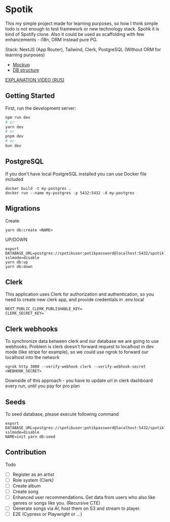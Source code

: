 # Spotik 

This my simple project made for learning purposes, so how I think simple todo is not enough to test framework or new technology stack. Spotik it is kind of Spotify clone.
Also it could be used as scaffolding with few enhancements - i18n, ORM instead pure PG.

Stack: NextJS (App Router), Tailwind, Clerk, PostgreSQL (Without ORM for learning purposes)

- [Mockup](https://drive.google.com/file/d/1RV9lucqem-FvaCmgCpxtxNLJP7JhBqe8/view?usp=sharing)
- [DB structure](https://dbdiagram.io/d/Spotik-65d617ac783e8c6ca517eb97)

[EXPLANATION VIDEO (RUS)](https://youtu.be/FhNaSy4WpqY)

## Getting Started

First, run the development server:

```bash
npm run dev
# or
yarn dev
# or
pnpm dev
# or
bun dev
```

## PostgreSQL 

If you don't have local PostgreSQL installed you can use Docker file included 

```
docker build -t my-postgres .
docker run --name my-postgres -p 5432:5432 -d my-postgres
```


## Migrations

Create 

```
yarn db:create <NAME>
```

UP/DOWN

```
export DATABASE_URL=postgres://spotikuser:potikpassword@localhost:5432/spotik?sslmode=disable
yarn db:up
yarn db:down
```

## Clerk 

This application uses Clerk for authorization and authentication, so you need to create new clerk app, 
and provide credentials in .env.local

```
NEXT_PUBLIC_CLERK_PUBLISHABLE_KEY=
CLERK_SECRET_KEY=
```

## Clerk webhooks 

To synchronize data between clerk and our database we are going to use webhooks. Problem is clerk doesn't forward request to 
localhost in dev mode (like stripe for example), so we could use ngrok to forward our localhost into the network

```
ngrok http 3000 --verify-webhook clerk --verify-webhook-secret <WEBHOOK_SECRET>
```

Downside of this approach - you have to update url in clerk dashboard every run, until you pay for pro plan 

## Seeds 

To seed database, please execute following command 

```
export DATABASE_URL=postgres://spotikuser:potikpassword@localhost:5432/spotik?sslmode=disable
NAME=init yarn db:seed
```

## Contribution

Todo 

- [ ] Register as an artist
- [ ] Role system (Clerk)
- [ ] Create album 
- [ ] Create song
- [ ] Enhanced user recommendations. Get data from users who also like genres or songs like you. (Recursive CTE)
- [ ] Generate songs via AI, host them on S3 and stream to player. 
- [ ] E2E (Cypress or Playwright or ...)
